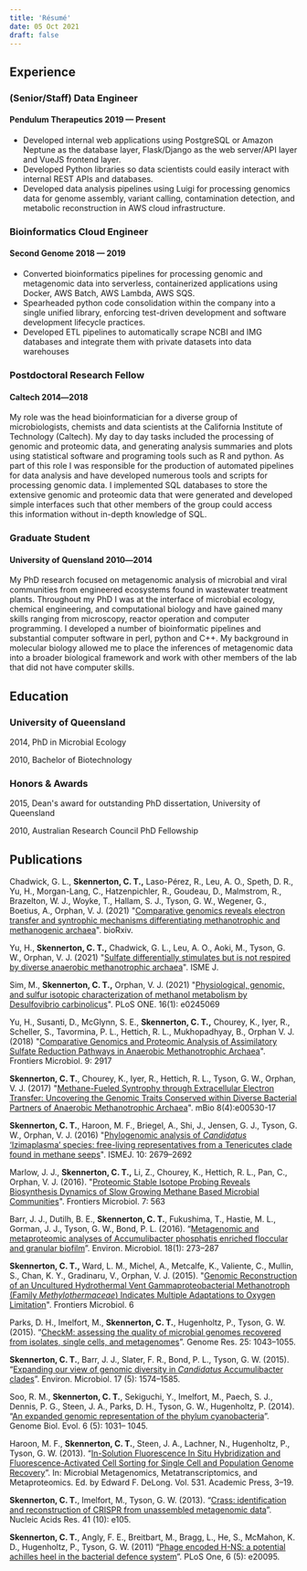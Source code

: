 ```yaml
---
title: 'Résumé'
date: 05 Oct 2021
draft: false
---
```


Experience
----------

### (Senior/Staff) Data Engineer

#### Pendulum Therapeutics 2019 — Present
* Developed internal web applications using PostgreSQL or Amazon Neptune as the database layer, Flask/Django as the web server/API layer and VueJS frontend layer.
* Developed Python libraries so data scientists could easily interact with internal REST APIs and databases.
* Developed data analysis pipelines using Luigi for processing genomics data for genome assembly, variant calling, contamination detection, and metabolic reconstruction in AWS cloud infrastructure.


### Bioinformatics Cloud Engineer

#### Second Genome 2018 — 2019

* Converted bioinformatics pipelines for processing genomic and metagenomic data into serverless, containerized applications using Docker, AWS Batch, AWS Lambda, AWS SQS.
* Spearheaded python code consolidation within the company into a single unified library, enforcing test-driven development and software development lifecycle practices.
* Developed ETL pipelines to automatically scrape NCBI and IMG databases and integrate them with private datasets into data warehouses

### Postdoctoral Research Fellow

#### Caltech 2014―2018

My role was the head bioinformatician for a diverse group of microbiologists, chemists and data scientists at the California Institute of Technology (Caltech). My day to day tasks included the processing of genomic and proteomic data, and generating analysis summaries and plots using statistical software and programing tools such as R and python. As part of this role I was responsible for the production of automated pipelines for data analysis and have developed numerous tools and scripts for processing genomic data. I implemented SQL databases to store the extensive genomic and proteomic data that were generated and developed simple interfaces such that other members of the group could access this information without in-depth knowledge of SQL.

### Graduate Student

#### University of Quensland 2010―2014

My PhD research focused on metagenomic analysis of microbial and viral communities from engineered ecosystems found in wastewater treatment plants. Throughout my PhD I was at the interface of microbial ecology, chemical engineering, and computational biology and have gained many skills ranging from microscopy, reactor operation and computer programming. I developed a number of bioinformatic pipelines and substantial computer software in perl, python and C++. My background in molecular biology allowed me to place the inferences of metagenomic data into a broader biological framework and work with other members of the lab that did not have computer skills.

Education
---------

### University of Queensland

2014, PhD in Microbial Ecology

2010, Bachelor of Biotechnology

### Honors & Awards

2015, Dean's award for outstanding PhD dissertation, University of Queensland

2010, Australian Research Council PhD Fellowship

Publications
------------

Chadwick, G. L., **Skennerton, C. T.,** Laso-Pérez, R., Leu, A. O., Speth, D. R., Yu, H., Morgan-Lang, C., Hatzenpichler, R., Goudeau, D., Malmstrom, R., Brazelton, W. J., Woyke, T., Hallam, S. J., Tyson, G. W., Wegener, G., Boetius, A., Orphan, V. J. (2021) "[Comparative genomics reveals electron transfer and syntrophic mechanisms differentiating methanotrophic and methanogenic archaea](https://www.biorxiv.org/content/10.1101/2021.09.25.461819v1)". bioRxiv.

Yu, H., **Skennerton, C. T.,** Chadwick, G. L., Leu, A. O., Aoki, M., Tyson, G. W., Orphan, V. J. (2021) "[Sulfate differentially stimulates but is not respired by diverse anaerobic methanotrophic archaea](https://pubmed.ncbi.nlm.nih.gov/34285362/)". ISME J.

Sim, M., **Skennerton, C. T.,** Orphan, V. J. (2021) "[Physiological, genomic, and sulfur isotopic characterization of methanol metabolism by Desulfovibrio carbinolicus](https://pubmed.ncbi.nlm.nih.gov/33444327/)". PLoS ONE. 16(1): e0245069

Yu, H., Susanti, D., McGlynn, S. E., **Skennerton, C. T.,** Chourey, K., Iyer, R., Scheller, S., Tavormina, P. L., Hettich, R. L., Mukhopadhyay, B., Orphan V. J. (2018) "[Comparative Genomics and Proteomic Analysis of Assimilatory Sulfate Reduction Pathways in Anaerobic Methanotrophic Archaea](https://www.ncbi.nlm.nih.gov/pmc/articles/PMC6286981/)". Frontiers Microbiol. 9: 2917

**Skennerton, C. T.**, Chourey, K., Iyer, R., Hettich, R. L., Tyson, G. W., Orphan, V. J. (2017) "[Methane-Fueled Syntrophy through Extracellular Electron Transfer: Uncovering the Genomic Traits Conserved within Diverse Bacterial Partners of Anaerobic Methanotrophic Archaea](https://www.ncbi.nlm.nih.gov/pubmed/28765215)". mBio 8(4):e00530-17

**Skennerton, C. T.**, Haroon, M. F., Briegel, A., Shi, J., Jensen, G. J., Tyson, G. W., Orphan, V. J. (2016) "[Phylogenomic analysis of _Candidatus_ ‘Izimaplasma’ species: free-living representatives from a Tenericutes clade found in methane seeps](http://www.ncbi.nlm.nih.gov/pubmed/27058507)". ISMEJ. 10: 2679–2692

Marlow, J. J., **Skennerton, C. T.,** Li, Z., Chourey, K., Hettich, R. L., Pan, C., Orphan, V. J. (2016). "[Proteomic Stable Isotope Probing Reveals Biosynthesis Dynamics of Slow Growing Methane Based Microbial Communities](http://journal.frontiersin.org/article/10.3389/fmicb.2016.00563/full)". Frontiers Microbiol. 7: 563

Barr, J. J., Dutilh, B. E., **Skennerton, C. T.**, Fukushima, T., Hastie, M. L., Gorman, J. J., Tyson, G. W., Bond, P. L. (2016). “[Metagenomic and metaproteomic analyses of Accumulibacter phosphatis enriched floccular and granular biofilm](http://www.ncbi.nlm.nih.gov/pubmed/26279094)”. Environ. Microbiol. 18(1): 273–287

**Skennerton, C. T.,** Ward, L. M., Michel, A., Metcalfe, K., Valiente, C., Mullin, S., Chan, K. Y., Gradinaru, V., Orphan, V. J. (2015). "[Genomic Reconstruction of an Uncultured Hydrothermal Vent Gammaproteobacterial Methanotroph (Family _Methylothermaceae_) Indicates Multiple Adaptations to Oxygen Limitation](http://journal.frontiersin.org/article/10.3389/fmicb.2015.01425/full)". Frontiers Microbiol. 6

Parks, D. H., Imelfort, M., **Skennerton, C. T.**, Hugenholtz, P., Tyson, G. W. (2015). “[CheckM: assessing the quality of microbial genomes recovered from isolates, single cells, and metagenomes](http://genome.cshlp.org/content/25/7/1043.long)”. Genome Res. 25: 1043–1055.

**Skennerton, C. T.**, Barr, J. J., Slater, F. R., Bond, P. L., Tyson, G. W. (2015). “[Expanding our view of genomic diversity in _Candidatus_ Accumulibacter clades](http://www.ncbi.nlm.nih.gov/pubmed/25088527)”. Environ. Microbiol. 17 (5): 1574–1585.

Soo, R. M., **Skennerton, C. T.**, Sekiguchi, Y., Imelfort, M., Paech, S. J., Dennis, P. G., Steen, J. A., Parks, D. H., Tyson, G. W., Hugenholtz, P. (2014). “[An expanded genomic representation of the phylum cyanobacteria](http://gbe.oxfordjournals.org/content/6/5/1031.long)”. Genome Biol. Evol. 6 (5): 1031– 1045.

Haroon, M. F., **Skennerton, C. T.**, Steen, J. A., Lachner, N., Hugenholtz, P., Tyson, G. W. (2013). “[In-Solution Fluorescence In Situ Hybridization and Fluorescence-Activated Cell Sorting for Single Cell and Population Genome Recovery](http://www.ncbi.nlm.nih.gov/pubmed/24060113)”. In: Microbial Metagenomics, Metatranscriptomics, and Metaproteomics. Ed. by Edward F. DeLong. Vol. 531. Academic Press, 3–19.

**Skennerton, C. T.**, Imelfort, M., Tyson, G. W. (2013). “[Crass: identification and reconstruction of CRISPR from unassembled metagenomic data](http://nar.oxfordjournals.org/content/41/10/e105.long)”. Nucleic Acids Res. 41 (10): e105.

**Skennerton, C. T.**, Angly, F. E., Breitbart, M., Bragg, L., He, S., McMahon, K. D., Hugenholtz, P., Tyson, G. W. (2011) “[Phage encoded H-NS: a potential achilles heel in the bacterial defence system](http://journals.plos.org/plosone/article?id=10.1371/journal.pone.0020095)”. PLoS One, 6 (5): e20095.
